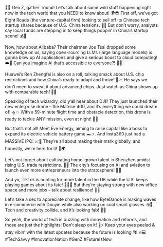 🚀✨ Gen Z, gather ‘round! Let’s talk about some wild stuff happening right now in the tech world that you NEED to know about! 🌍😎 First off, we’ve got Eight Roads (the venture-capital firm) looking to sell off its Chinese tech startup shares because of U.S.-China tensions. 😬💔 But don’t worry, analysts say local funds are stepping in to keep things poppin’ in China’s startup scene! 💰🚀

Now, how about Alibaba? Their chairman Joe Tsai dropped some knowledge on us, saying open-sourcing LLMs (large language models) is gonna blow up AI applications and give a serious boost to cloud computing! ☁️🤖 Can you imagine AI that’s accessible to everyone?! 🙌💡

Huawei’s Ren Zhengfei is also on a roll, talking smack about U.S. chip restrictions and how China’s ready to adapt and thrive! 💪📈 He says we don’t need to sweat it about advanced chips. Just watch as China shows up with comparable tech! 👀🔧

Speaking of tech wizardry, did y’all hear about DJI? They just launched their new enterprise drone – the Matrice 400, and it’s everything we could dream of! 🛸💥 With a 59-minute flight time and obstacle detection, this drone is ready to tackle ANY mission, even at night! 🌙💼

But that’s not all! Meet Eve Energy, aiming to raise capital like a boss to expand its electric vehicle battery game 🏎️⚡. And Insta360 just had a MASSIVE IPO! 📈🎉 They’re all about making their mark globally, and honestly, we’re here for it! 🌟🌍

Let’s not forget about cultivating home-grown talent in Shenzhen amidst rising U.S. trade restrictions. 🤝✨ The city’s focusing on AI and aviation to launch even more entrepreneurs into the stratosphere! 🚀🌆

And yo, TikTok is hunting for more talent in the UK while the U.S. keeps playing games about its fate! 🤷‍♂️📱 But they’re staying strong with new office space and more jobs – talk about resilience! 💼💪

Let’s take a sec to appreciate change, like how ByteDance is making waves in e-commerce with Douyin while also working on cool smart glasses. 🤓💍 Tech and creativity collide, and it’s looking fab! 💖✨

So yeah, the world of tech is buzzing with innovation and reforms, and those are just the highlights! Don't sleep on it! 👀⚡ Keep your eyes peeled & stay vibin’ with the latest updates because the future is looking *lit*! 🔥💻 #TechSavvy #InnovationNation #GenZ #FutureIsNow
